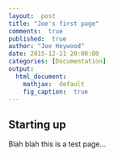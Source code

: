 ```yaml
---
layout:  post
title: "Joe's first page"
comments:  true
published:  true
author: "Joe Heywood"
date: 2015-12-21 20:00:00
categories: [Documentation]
output:
  html_document:
    mathjax:  default
    fig_caption:  true
---
```


## Starting up

Blah blah this is a test page...


